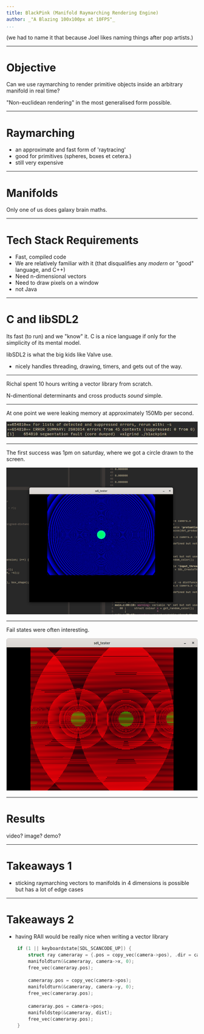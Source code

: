 ```yaml
---
title: BlackPink (Manifold Raymarching Rendering Engine)
author: _"A Blazing 100x100px at 10FPS"_
...
```



(we had to name it that because Joel likes naming things after pop artists.)

---

# Objective

Can we use raymarching to render primitive objects inside an arbitrary manifold
in real time?

"Non-euclidean rendering" in the most generalised form possible.

---

# Raymarching

- an approximate and fast form of 'raytracing'
- good for primitives (spheres, boxes et cetera.)
- still very expensive

---

# Manifolds

Only one of us does galaxy brain maths.

---

# Tech Stack Requirements

- Fast, compiled code
- We are relatively familiar with it (that disqualifies any _modern_ or "good"
    language, and C++)
- Need n-dimensional vectors
- Need to draw pixels on a window
- not Java

---

# C and libSDL2

Its fast (to run) and we "know" it. C is a nice language if only for the 
simplicity of its mental model. 

libSDL2 is what the big kids like Valve use.

- nicely handles threading, drawing, timers, and gets out of the way. 

---

Richal spent 10 hours writing a vector library from scratch.

N-dimentional determinants and cross products _sound_ simple. 

---

At one point we were leaking memory at approximately 150Mb per second.

![lots of vagrind errors](img/b1.jpg)

---

The first success was 1pm on saturday, where we got a circle drawn to the
screen. 

![circle](img/b3.png)

---

Fail states were often interesting. 

![cool errors](img/b2.png)

---

# Results

video? image? demo?

---


# Takeaways 1

- sticking raymarching vectors to manifolds in 4 dimensions is possible but has 
    a lot of edge cases 

---

# Takeaways 2 

- having RAII would be really nice when writing a vector library 

```c
    if (1 || keyboardstate[SDL_SCANCODE_UP]) {
        struct ray cameraray = {.pos = copy_vec(camera->pos), .dir = camera->y};
        manifoldturn(&cameraray, camera->x, 0);
        free_vec(cameraray.pos);

        cameraray.pos = copy_vec(camera->pos);
        manifoldturn(&cameraray, camera->y, 0);
        free_vec(cameraray.pos);

        cameraray.pos = camera->pos;
        manifoldstep(&cameraray, dist);
        free_vec(cameraray.pos);
    }
```

